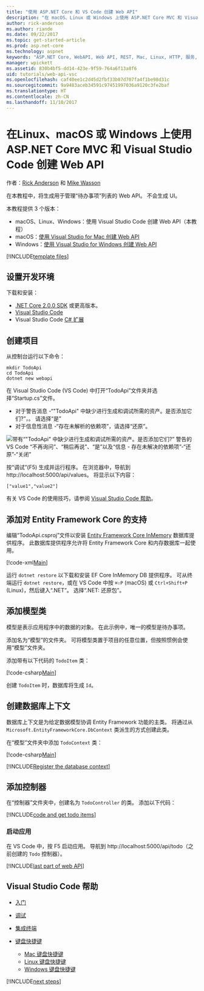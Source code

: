 ```yaml
---
title: "使用 ASP.NET Core 和 VS Code 创建 Web API"
description: "在 macOS、Linux 或 Windows 上使用 ASP.NET Core MVC 和 Visual Studio Code 构建 Web API"
author: rick-anderson
ms.author: riande
ms.date: 09/22/2017
ms.topic: get-started-article
ms.prod: asp.net-core
ms.technology: aspnet
keywords: "ASP.NET Core, WebAPI, Web API, REST, Mac, Linux, HTTP, 服务, HTTP 服务, VS Code"
manager: wpickett
ms.assetid: 830b4bf5-dd14-423e-9f59-764a6f13a8f6
uid: tutorials/web-api-vsc
ms.openlocfilehash: caf40ee1c2d45d2fbf33b07d707fa4f1be98d31c
ms.sourcegitcommit: 9a9483aceb34591c97451997036a9120c3fe2baf
ms.translationtype: HT
ms.contentlocale: zh-CN
ms.lasthandoff: 11/10/2017
---
```

# <a name="create-a-web-api-with-aspnet-core-mvc-and-visual-studio-code-on-linux-macos-and-windows"></a>在Linux、macOS 或 Windows 上使用 ASP.NET Core MVC 和 Visual Studio Code 创建 Web API

作者：[Rick Anderson](https://twitter.com/RickAndMSFT) 和 [Mike Wasson](https://github.com/mikewasson)

在本教程中，将生成用于管理“待办事项”列表的 Web API。 不会生成 UI。

本教程提供 3 个版本：

* macOS、Linux、Windows：使用 Visual Studio Code 创建 Web API（本教程）
* macOS：[使用 Visual Studio for Mac 创建 Web API](xref:tutorials/first-web-api-mac)
* Windows：[使用 Visual Studio for Windows 创建 Web API](xref:tutorials/first-web-api)

<!-- WARNING: The code AND images in this doc are used by uid: tutorials/web-api-vsc, tutorials/first-web-api-mac and tutorials/first-web-api. If you change any code/images in this tutorial, update uid: tutorials/web-api-vsc -->

[!INCLUDE[template files](../includes/webApi/intro.md)]

## <a name="set-up-your-development-environment"></a>设置开发环境

下载和安装：
- [.NET Core 2.0.0 SDK](https://www.microsoft.com/net/core) 或更高版本。
- [Visual Studio Code](https://code.visualstudio.com)
- Visual Studio Code [C# 扩展](https://marketplace.visualstudio.com/items?itemName=ms-vscode.csharp)

## <a name="create-the-project"></a>创建项目

从控制台运行以下命令：

```console
mkdir TodoApi
cd TodoApi
dotnet new webapi
```

在 Visual Studio Code (VS Code) 中打开“TodoApi”文件夹并选择“Startup.cs”文件。

- 对于警告消息 -“"TodoApi" 中缺少进行生成和调试所需的资产。是否添加它们?”，。 请选择“是”
- 对于信息性消息 -“存在未解析的依赖项”，请选择“还原”。

<!-- uid: tutorials/first-mvc-app-xplat/start-mvc uses the pic below. If you change it, make sure it's consistent -->

![带有“"TodoApi" 中缺少进行生成和调试所需的资产。是否添加它们?” 警告的 VS Code “不再询问”、“稍后再说”、“是”以及“信息 - 存在未解决的依赖项”-“还原”-“关闭”](web-api-vsc/_static/vsc_restore.png)

按“调试”(F5) 生成并运行程序。 在浏览器中，导航到 http://localhost:5000/api/values。 将显示以下内容：

`["value1","value2"]`

有关 VS Code 的使用技巧，请参阅 [Visual Studio Code 帮助](#visual-studio-code-help)。

## <a name="add-support-for-entity-framework-core"></a>添加对 Entity Framework Core 的支持

编辑“TodoApi.csproj”文件以安装 [Entity Framework Core InMemory](https://docs.microsoft.com/ef/core/providers/in-memory/) 数据库提供程序。 此数据库提供程序允许将 Entity Framework Core 和内存数据库一起使用。

[!code-xml[Main](web-api-vsc/sample/TodoApi/TodoApi.csproj?highlight=12)]

运行 `dotnet restore` 以下载和安装 EF Core InMemory DB 提供程序。 可从终端运行 `dotnet restore`，或在 VS Code 中按 `⌘⇧P` (macOS) 或 `Ctrl+Shift+P` (Linux)，然后键入“.NET”。 选择“.NET: 还原包”。

## <a name="add-a-model-class"></a>添加模型类

模型是表示应用程序中的数据的对象。 在此示例中，唯一的模型是待办事项。

添加名为“模型”的文件夹。 可将模型类置于项目的任意位置，但按照惯例会使用“模型”文件夹。

添加带有以下代码的 `TodoItem` 类：

[!code-csharp[Main](first-web-api/sample/TodoApi/Models/TodoItem.cs)]

创建 `TodoItem` 时，数据库将生成 `Id`。

## <a name="create-the-database-context"></a>创建数据库上下文

数据库上下文是为给定数据模型协调 Entity Framework 功能的主类。 将通过从 `Microsoft.EntityFrameworkCore.DbContext` 类派生的方式创建此类。

在“模型”文件夹中添加 `TodoContext` 类：

[!code-csharp[Main](first-web-api/sample/TodoApi/Models/TodoContext.cs)]

[!INCLUDE[Register the database context](../includes/webApi/register_dbContext.md)]

## <a name="add-a-controller"></a>添加控制器

在“控制器”文件夹中，创建名为 `TodoController` 的类。 添加以下代码：

[!INCLUDE[code and get todo items](../includes/webApi/getTodoItems.md)]

### <a name="launch-the-app"></a>启动应用

在 VS Code 中，按 F5 启动应用。 导航到 http://localhost:5000/api/todo（之前创建的 `Todo` 控制器）。

[!INCLUDE[last part of web API](../includes/webApi/end.md)]

## <a name="visual-studio-code-help"></a>Visual Studio Code 帮助

- [入门](https://code.visualstudio.com/docs)
- [调试](https://code.visualstudio.com/docs/editor/debugging)
- [集成终端](https://code.visualstudio.com/docs/editor/integrated-terminal)
- [键盘快捷键](https://code.visualstudio.com/docs/getstarted/keybindings#_keyboard-shortcuts-reference)

  - [Mac 键盘快捷键](https://code.visualstudio.com/shortcuts/keyboard-shortcuts-macos.pdf)
  - [Linux 键盘快捷键](https://code.visualstudio.com/shortcuts/keyboard-shortcuts-linux.pdf)
  - [Windows 键盘快捷键](https://code.visualstudio.com/shortcuts/keyboard-shortcuts-windows.pdf)

[!INCLUDE[next steps](../includes/webApi/next.md)]


